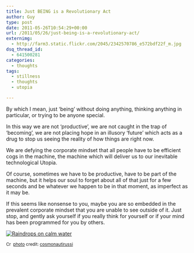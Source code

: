 ```yaml
---
title: Just BEING is a Revolutionary Act
author: Guy
type: post
date: 2011-05-26T10:54:29+00:00
url: /2011/05/26/just-being-is-a-revolutionary-act/
externimg:
  - http://farm3.static.flickr.com/2045/2342570786_e572bdf22f_m.jpg
dsq_thread_id:
  - 641500281
categories:
  - thoughts
tags:
  - stillness
  - thoughts
  - utopia

---
```

By which I mean, just &#8216;being&#8217; without doing anything, thinking anything in particular, or trying to be anyone special.

In this way we are not &#8216;productive&#8217;, we are not caught in the trap of &#8216;becoming&#8217;, we are not placing hope in an illusory &#8216;future&#8217; which acts as a drug to stop us seeing the reality of how things are right now.

We are defying the corporate mindset that all people have to be efficient cogs in the machine, the machine which will deliver us to our inevitable technological Utopia.

Of course, sometimes we have to be productive, have to be part of the machine, but it helps our soul to forget about all of that just for a few seconds and be whatever we happen to be in that moment, as imperfect as it may be.

If this seems like nonsense to you, maybe you are so embedded in the prevalent corporate mindset that you are unable to see outside of it. Just stop, and gently ask yourself if you really think for yourself or if your mind has been programmed for you by others.

<a title="Raindrops on calm water" href="http://www.flickr.com/photos/16074747@N00/2342570786/" target="_blank"><img src="http://farm3.static.flickr.com/2045/2342570786_e572bdf22f_m.jpg" border="0" alt="Raindrops on calm water" /></a>
  
<small><a title="Attribution-NonCommercial-ShareAlike License" href="http://creativecommons.org/licenses/by-nc-sa/2.0/" target="_blank"><img src="https://2018.guyjames.com/wp-content/plugins/photo-dropper/images/cc.png" border="0" alt="Creative Commons License" width="16" height="16" align="absmiddle" /></a> <a href="http://www.photodropper.com/photos/" target="_blank">photo</a> credit: <a title="cosmonautirussi" href="http://www.flickr.com/photos/16074747@N00/2342570786/" target="_blank">cosmonautirussi</a></small>